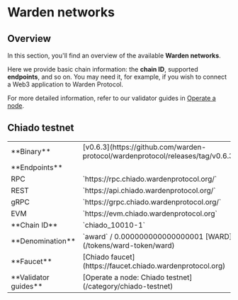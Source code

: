 ﻿---
sidebar_position: 6
---

# Warden networks

## Overview

In this section, you'll find an overview of the available **Warden networks**.

Here we provide basic chain information: the **chain ID**, supported **endpoints**, and so on. You may need it, for example, if you wish to connect a Web3 application to Warden Protocol.

For more detailed information, refer to our validator guides in [Operate a node](/operate-a-node/introduction).

## Chiado testnet

<table>
  <tr>
    <td>**Binary**</td>
    <td>[v0.6.3](https://github.com/warden-protocol/wardenprotocol/releases/tag/v0.6.3)</td>
  </tr>
  <tr>
    <td>**Endpoints**</td>
    <tr>
      <td>RPC</td>
      <td>`https://rpc.chiado.wardenprotocol.org/`</td>
    </tr>
    <tr>
      <td>REST</td>
      <td>`https://api.chiado.wardenprotocol.org/`</td>
    </tr>
    <tr>
      <td>gRPC</td>
      <td>`https://grpc.chiado.wardenprotocol.org/`</td>
    </tr>
    <tr>
      <td>EVM</td>
      <td>`https://evm.chiado.wardenprotocol.org`</td>
    </tr>
  </tr>
  <tr>
    <td>**Chain ID**</td>
    <td>`chiado_10010-1`</td>
  </tr>
  <tr>
    <td>**Denomination**</td>
    <td>`award` / 0.000000000000000001 [WARD](/tokens/ward-token/ward)</td>
  </tr>
  <tr>
    <td>**Faucet**</td>
    <td>[Chiado faucet](https://faucet.chiado.wardenprotocol.org)</td>
  </tr>
  <tr>
    <td>**Validator guides**</td>
    <td>[Operate a node: Chiado testnet](/category/chiado-testnet)</td>
  </tr>
</table>
